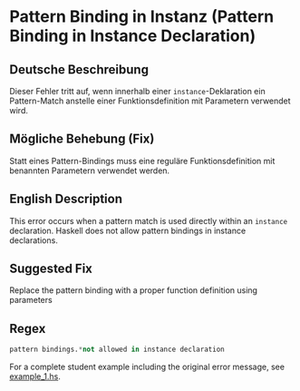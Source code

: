 # Pattern Binding in Instanz (Pattern Binding in Instance Declaration)

## Deutsche Beschreibung
Dieser Fehler tritt auf, wenn innerhalb einer `instance`-Deklaration ein Pattern-Match anstelle einer Funktionsdefinition mit Parametern verwendet wird.

## Mögliche Behebung (Fix)
Statt eines Pattern-Bindings muss eine reguläre Funktionsdefinition mit benannten Parametern verwendet werden.

## English Description
This error occurs when a pattern match is used directly within an `instance` declaration. Haskell does not allow pattern bindings in instance declarations.

## Suggested Fix
Replace the pattern binding with a proper function definition using parameters

## Regex
```python
pattern bindings.*not allowed in instance declaration
```

For a complete student example including the original error message, see [example_1.hs](./example_1.hs).
